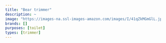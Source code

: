 ```yaml
---
title: "Bear trimmer"
description: ~
image: "https://images-na.ssl-images-amazon.com/images/I/41qZkMGmGlL.jpg"
brands: []
purposes: [toilet]
types: [trimmer]
---
```

